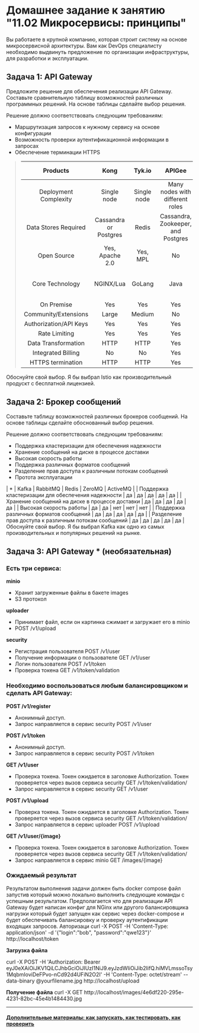 
# Домашнее задание к занятию "11.02 Микросервисы: принципы"

Вы работаете в крупной компанию, которая строит систему на основе микросервисной архитектуры.
Вам как DevOps специалисту необходимо выдвинуть предложение по организации инфраструктуры, для разработки и эксплуатации.

## Задача 1: API Gateway 

Предложите решение для обеспечения реализации API Gateway. Составьте сравнительную таблицу возможностей различных программных решений. На основе таблицы сделайте выбор решения.

Решение должно соответствовать следующим требованиям:
- Маршрутизация запросов к нужному сервису на основе конфигурации
- Возможность проверки аутентификационной информации в запросах
- Обеспечение терминации HTTPS

> | Products | Kong | Tyk.io | APIGee | AWS Gateway | Azure Gateway | Express Gateway | Istio |
> |:---:|:---:|:---:|:---:|:---:|:---:|:---:|:---:|
> | Deployment Complexity | Single node |	Single node | Many nodes with different roles | Cloud vendor PaaS | Cloud vendor PaaS | Flexible | Flexible |
> | Data Stores Required | Cassandra or Postgres | Redis | Cassandra, Zookeeper, and Postgres | Cloud vendor PaaS | Cloud vendor PaaS | Redis | Redis |
> | Open Source |Yes, Apache 2.0 | Yes, MPL |	No | No | No | Yes, Apache 2.0 | Yes |
> |Core Technology | NGINX/Lua | GoLang |	Java |	Not open |	Not open | Node.js Express | Spring, ASP NET, Flask |
> |On Premise | Yes | Yes | Yes | No | No | Yes | Yes |
> | Community/Extensions | Large | Medium | No | No | No | Small | Yes |
> | Authorization/API Keys | Yes |Yes | Yes | Yes | Yes | Yes | Yes |
> | Rate Limiting | Yes | Yes | Yes | Yes | Yes | Yes | Yes |
> | Data Transformation | HTTP | HTTP | Yes | No | No | No | Yes |
> | Integrated Billing | No | No | Yes | No | No | No | No |
> | HTTPS termination	| HTTP | HTTP | Yes | No | No | No | Yes |

Обоснуйте свой выбор.
Я бы выбрал Istio как производительный продускт с бесплатной лицензией.

## Задача 2: Брокер сообщений

Составьте таблицу возможностей различных брокеров сообщений. На основе таблицы сделайте обоснованный выбор решения.

Решение должно соответствовать следующим требованиям:
- Поддержка кластеризации для обеспечения надежности
- Хранение сообщений на диске в процессе доставки
- Высокая скорость работы
- Поддержка различных форматов сообщений
- Разделение прав доступа к различным потокам сообщений
- Протота эксплуатации

| * | Kafka | RabbitMQ | Redis | ZeroMQ | ActiveMQ |
| Поддержка кластеризации для обеспечения надежности | да | да | да | да | да |
| Хранение сообщений на диске в процессе доставки | да | да | да | да | да |
| Высокая скорость работы | да | да	| нет | нет | нет |
| Поддержка различных форматов сообщений | да | да | да | да | да |
| Разделение прав доступа к различным потокам сообщений | да | да | да | да | да |
Обоснуйте свой выбор.
Я бы выбрал Kafka как одно из самых производительных и популярных решений на рынке.


## Задача 3: API Gateway * (необязательная)

### Есть три сервиса:

**minio**
- Хранит загруженные файлы в бакете images
- S3 протокол

**uploader**
- Принимает файл, если он картинка сжимает и загружает его в minio
- POST /v1/upload

**security**
- Регистрация пользователя POST /v1/user
- Получение информации о пользователе GET /v1/user
- Логин пользователя POST /v1/token
- Проверка токена GET /v1/token/validation

### Необходимо воспользоваться любым балансировщиком и сделать API Gateway:

**POST /v1/register**
- Анонимный доступ.
- Запрос направляется в сервис security POST /v1/user

**POST /v1/token**
- Анонимный доступ.
- Запрос направляется в сервис security POST /v1/token

**GET /v1/user**
- Проверка токена. Токен ожидается в заголовке Authorization. Токен проверяется через вызов сервиса security GET /v1/token/validation/
- Запрос направляется в сервис security GET /v1/user

**POST /v1/upload**
- Проверка токена. Токен ожидается в заголовке Authorization. Токен проверяется через вызов сервиса security GET /v1/token/validation/
- Запрос направляется в сервис uploader POST /v1/upload

**GET /v1/user/{image}**
- Проверка токена. Токен ожидается в заголовке Authorization. Токен проверяется через вызов сервиса security GET /v1/token/validation/
- Запрос направляется в сервис minio  GET /images/{image}

### Ожидаемый результат

Результатом выполнения задачи должен быть docker compose файл запустив который можно локально выполнить следующие команды с успешным результатом.
Предполагается что для реализации API Gateway будет написан конфиг для NGinx или другого балансировщика нагрузки который будет запущен как сервис через docker-compose и будет обеспечивать балансировку и проверку аутентификации входящих запросов.
Авторизаци
curl -X POST -H 'Content-Type: application/json' -d '{"login":"bob", "password":"qwe123"}' http://localhost/token

**Загрузка файла**

curl -X POST -H 'Authorization: Bearer eyJ0eXAiOiJKV1QiLCJhbGciOiJIUzI1NiJ9.eyJzdWIiOiJib2IifQ.hiMVLmssoTsy1MqbmIoviDeFPvo-nCd92d4UFiN2O2I' -H 'Content-Type: octet/stream' --data-binary @yourfilename.jpg http://localhost/upload

**Получение файла**
curl -X GET http://localhost/images/4e6df220-295e-4231-82bc-45e4b1484430.jpg

---

#### [Дополнительные материалы: как запускать, как тестировать, как проверить](https://github.com/netology-code/devkub-homeworks/tree/main/11-microservices-02-principles)
